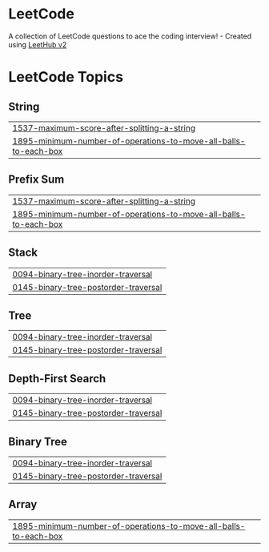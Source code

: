 # LeetCode
A collection of LeetCode questions to ace the coding interview! - Created using [LeetHub v2](https://github.com/arunbhardwaj/LeetHub-2.0)

<!---LeetCode Topics Start-->
# LeetCode Topics
## String
|  |
| ------- |
| [1537-maximum-score-after-splitting-a-string](https://github.com/GowriShankarAllam/LeetCode/tree/master/1537-maximum-score-after-splitting-a-string) |
| [1895-minimum-number-of-operations-to-move-all-balls-to-each-box](https://github.com/GowriShankarAllam/LeetCode/tree/master/1895-minimum-number-of-operations-to-move-all-balls-to-each-box) |
## Prefix Sum
|  |
| ------- |
| [1537-maximum-score-after-splitting-a-string](https://github.com/GowriShankarAllam/LeetCode/tree/master/1537-maximum-score-after-splitting-a-string) |
| [1895-minimum-number-of-operations-to-move-all-balls-to-each-box](https://github.com/GowriShankarAllam/LeetCode/tree/master/1895-minimum-number-of-operations-to-move-all-balls-to-each-box) |
## Stack
|  |
| ------- |
| [0094-binary-tree-inorder-traversal](https://github.com/GowriShankarAllam/LeetCode/tree/master/0094-binary-tree-inorder-traversal) |
| [0145-binary-tree-postorder-traversal](https://github.com/GowriShankarAllam/LeetCode/tree/master/0145-binary-tree-postorder-traversal) |
## Tree
|  |
| ------- |
| [0094-binary-tree-inorder-traversal](https://github.com/GowriShankarAllam/LeetCode/tree/master/0094-binary-tree-inorder-traversal) |
| [0145-binary-tree-postorder-traversal](https://github.com/GowriShankarAllam/LeetCode/tree/master/0145-binary-tree-postorder-traversal) |
## Depth-First Search
|  |
| ------- |
| [0094-binary-tree-inorder-traversal](https://github.com/GowriShankarAllam/LeetCode/tree/master/0094-binary-tree-inorder-traversal) |
| [0145-binary-tree-postorder-traversal](https://github.com/GowriShankarAllam/LeetCode/tree/master/0145-binary-tree-postorder-traversal) |
## Binary Tree
|  |
| ------- |
| [0094-binary-tree-inorder-traversal](https://github.com/GowriShankarAllam/LeetCode/tree/master/0094-binary-tree-inorder-traversal) |
| [0145-binary-tree-postorder-traversal](https://github.com/GowriShankarAllam/LeetCode/tree/master/0145-binary-tree-postorder-traversal) |
## Array
|  |
| ------- |
| [1895-minimum-number-of-operations-to-move-all-balls-to-each-box](https://github.com/GowriShankarAllam/LeetCode/tree/master/1895-minimum-number-of-operations-to-move-all-balls-to-each-box) |
<!---LeetCode Topics End-->